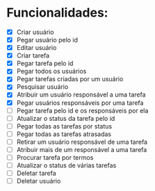 # Funcionalidades:

- [x] Criar usuário
- [x] Pegar usuário pelo id
- [x] Editar usuário
- [x] Criar tarefa
- [x] Pegar tarefa pelo id
- [x] Pegar todos os usuários
- [x] Pegar tarefas criadas por um usuário
- [x] Pesquisar usuário
- [x] Atribuir um usuário responsável a uma tarefa
- [x] Pegar usuários responsáveis por uma tarefa
- [ ] Pegar tarefa pelo id e os responsáveis por ela
- [ ] Atualizar o status da tarefa pelo id
- [ ] Pegar todas as tarefas por status
- [ ] Pegar todas as tarefas atrasadas
- [ ] Retirar um usuário responsável de uma tarefa
- [ ] Atribuir mais de um responsável a uma tarefa
- [ ] Procurar tarefa por termos
- [ ] Atualizar o status de várias tarefas
- [ ] Deletar tarefa
- [ ] Deletar usuário
